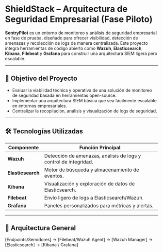 # ShieldStack – Arquitectura de Seguridad Empresarial (Fase Piloto)

**SentryPilot** es un entorno de monitoreo y análisis de seguridad empresarial en fase de prueba, diseñado para ofrecer visibilidad, detección de amenazas y recolección de logs de manera centralizada. Este proyecto integra herramientas de código abierto como **Wazuh**, **Elasticsearch**, **Kibana**, **Filebeat** y **Grafana** para construir una arquitectura SIEM ligera pero escalable.

---

## 📌 Objetivo del Proyecto

- Evaluar la viabilidad técnica y operativa de una solución de monitoreo de seguridad basada en herramientas open-source.
- Implementar una arquitectura SIEM básica que sea fácilmente escalable en entornos empresariales.
- Centralizar la recopilación, análisis y visualización de logs de seguridad.

---

## 🛠️ Tecnologías Utilizadas

| Componente      | Función Principal                                      |
|-----------------|--------------------------------------------------------|
| **Wazuh**       | Detección de amenazas, análisis de logs y control de integridad. |
| **Elasticsearch** | Motor de búsqueda y almacenamiento de eventos.         |
| **Kibana**      | Visualización y exploración de datos de Elasticsearch. |
| **Filebeat**    | Envío ligero de logs a Elasticsearch/Wazuh.            |
| **Grafana**     | Paneles personalizados para métricas y alertas.        |

---

## 🧱 Arquitectura General
[Endpoints/Servidores] → [Filebeat/Wazuh Agent] → [Wazuh Manager]
→ [Elasticsearch] → [Kibana / Grafana]
